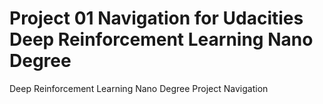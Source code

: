 # Project 01 Navigation for Udacities Deep Reinforcement Learning Nano Degree
Deep Reinforcement Learning Nano Degree Project Navigation

